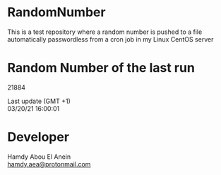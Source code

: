 # RandomNumber    
This is a test repository where a random number is pushed to a file automatically passwordless from a cron job in my Linux CentOS server    
# Random Number of the last run   
21884
      
Last update (GMT +1)    
03/20/21 16:00:01
# Developer    
Hamdy Abou El Anein   
hamdy.aea@protonmail.com
